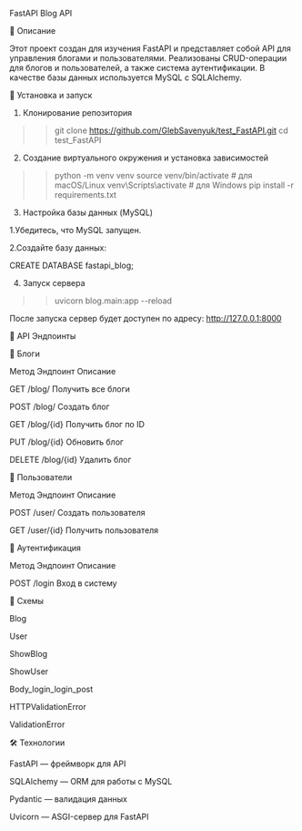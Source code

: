 FastAPI Blog API

📌 Описание

Этот проект создан для изучения FastAPI и представляет собой API для управления блогами и пользователями.
Реализованы CRUD-операции для блогов и пользователей, а также система аутентификации.
В качестве базы данных используется MySQL с SQLAlchemy.

🚀 Установка и запуск

1. Клонирование репозитория

>>git clone https://github.com/GlebSavenyuk/test_FastAPI.git
>>cd test_FastAPI

2. Создание виртуального окружения и установка зависимостей

>>python -m venv venv
>>source venv/bin/activate  # для macOS/Linux
>>venv\Scripts\activate  # для Windows
>>pip install -r requirements.txt

3. Настройка базы данных (MySQL)

1.Убедитесь, что MySQL запущен.

2.Создайте базу данных:

CREATE DATABASE fastapi_blog;

4. Запуск сервера

>>uvicorn blog.main:app --reload

После запуска сервер будет доступен по адресу: http://127.0.0.1:8000

📜 API Эндпоинты

🔹 Блоги

Метод   Эндпоинт     Описание

GET     /blog/       Получить все блоги

POST    /blog/       Создать блог

GET     /blog/{id}   Получить блог по ID

PUT     /blog/{id}   Обновить блог

DELETE  /blog/{id}   Удалить блог

🔹 Пользователи

Метод   Эндпоинт   Описание

POST    /user/     Создать пользователя

GET     /user/{id} Получить пользователя

🔹 Аутентификация

Метод   Эндпоинт   Описание

POST    /login    Вход в систему

📌 Схемы

Blog

User

ShowBlog

ShowUser

Body_login_login_post

HTTPValidationError

ValidationError

🛠 Технологии

FastAPI — фреймворк для API

SQLAlchemy — ORM для работы с MySQL

Pydantic — валидация данных

Uvicorn — ASGI-сервер для FastAPI


